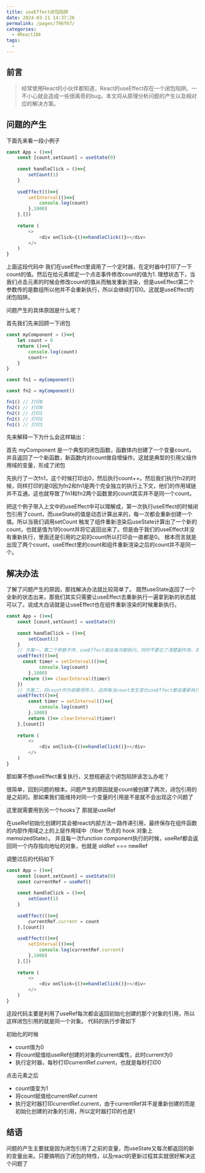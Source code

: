 ```yaml
---
title: useEffect闭包陷阱
date: 2024-03-11 14:37:26
permalink: /pages/796f67/
categories:
  - 《React18》
tags:
  - 
---
```

## 前言
> 经常使用React的小伙伴都知道，React的useEffect存在一个闭包陷阱。一不小心就会造成一些很离奇的bug，本文将从原理分析问题的产生以及相对应的解决方案。

## 问题的产生
下面先来看一段小例子
```js
const App = ()=>{
    const [count,setCount] = useState(0)
    
    const handleClick = ()=>{
        setCount(1)
    }
    
    useEffect(()=>{
        setInterval(()=>{
            console.log(count)
        },1000)
    },[])
    
    return (
        <>
            <div onClick={()=>handleClick()}></div>
        </>
    )
}

```
上面这段代码中 我们在useEffect里调用了一个定时器，在定时器中打印了一下count的值。然后在给元素绑定一个点击事件修改count的值为1.
理想状态下，当我们点击元素的时候会修改count的值从而触发重新渲染，但是useEffect第二个参数传的是数组所以他并不会重新执行，所以会继续打印0。这就是useEffect的闭包陷阱。

问题产生的具体原因是什么呢？

首先我们先来回顾一下闭包
```js
const myComponent = ()=>{
    let count = 0
    return ()=>{
        console.log(count)
        count++
    }
}

const fn1 = myComponent()

const fn2 = myComponent()

fn1() // 打印0
fn2() // 打印0
fn2() // 打印1
fn2() // 打印2
fn1() // 打印1

```
先来解释一下为什么会这样输出：

首先 myComponent 是一个典型的闭包函数，函数体内创建了一个变量count，并且返回了一个新函数，新函数内对count做自增操作。这就是典型的引用父级作用域的变量，形成了闭包

先执行了一次fn1，这个时候打印出0，然后执行count++。然后我们执行fn2的时候，同样打印的是0因为fn2和fn1是两个完全独立的执行上下文，他们的作用域链并不互通。这也就导致了fn1和fn2两个函数里的count其实并不是同一个count。

把这个例子带入上文中的useEffect中可以理解成，第一次执行useEffect的时候闭包引用了count，而useState的值是动态计算出来的，每一次都会重新创建一个值。所以当我们调用setCount
触发了组件重新渲染后useState计算出了一个新的count，也就是值为1的count并将它返回出来了。但是由于我们的useEffect并没有重新执行，里面还是引用的之前的count所以打印会一直都是0。
根本而言就是出现了两个count，useEffect里的count和组件重新渲染之后的count并不是同一个。

## 解决办法
了解了问题产生的原因，那找解决办法就比较简单了。
既然useState返回了一个全新的状态出来，那我们其实只需要让useEffect去重新执行一遍拿到新的状态就可以了。说成大白话就是让useEffect也在组件重新渲染的时候重新执行。
```js
const App = ()=>{
    const [count,setCount] = useState(0)
    
    const handleClick = ()=>{
        setCount(1)
    }
    // 方案一，第二个参数不传，useEffect就会每次都执行。同时不要忘了清楚副作用，否则又会导致定时器的内存泄漏了
    useEffect(()=>{
      const timer = setInterval(()=>{
            console.log(count)
        },1000)
      return ()=> clearInterval(timer)
    })
    // 方案二，将count作为依赖项传入，这样每当count发生变化useEffect都会重新执行，但这种情况需要考虑引用类型的问题，因为useEffect去比较依赖项用的是浅比较。
    useEffect(()=>{
        const timer = setInterval(()=>{
            console.log(count)
        },1000)
        return ()=> clearInterval(timer)
    },[count])
    
    return (
        <>
            <div onClick={()=>handleClick()}></div>
        </>
    )
}
```
那如果不想useEffect重复执行，又想规避这个闭包陷阱该怎么办呢？

很简单，回到问题的根本。问题产生的原因就是count被创建了两次，闭包引用的是之前的。那如果我们能维持对同一个变量的引用是不是就不会出现这个问题了

这里就需要用到另一个hooks了 那就是useRef

在useRef初始化创建时其会被react内部方法一路传递引用，最终保存在组件函数的内部作用域之上的上层作用域中（fiber 节点的 hook 对象上memoizedState）。
并且每一次function component执行的时候，useRef都会返回同一个内存指向地址的对象，也就是 oldRef === newRef

调整过后的代码如下
```js
const App = ()=>{
    const [count,setCount] = useState(0)
    const currentRef = useRef()
    
    const handleClick = ()=>{
        setCount(1)
    }
    
    useEffect(()=>{
        currentRef.current = count
    },[count])
    
    useEffect(()=>{
        setInterval(()=>{
            console.log(currentRef.current)
        },1000)
    },[])
    
    return (
        <>
            <div onClick={()=>handleClick()}></div>
        </>
    )
}
```
这段代码主要是利用了useRef每次都会返回初始化创建的那个对象的引用，所以这样闭包引用的就是同一个对象。
代码的执行步骤如下

初始化的时候
- count值为0
- 将count赋值给useRef创建的对象的current属性，此时current为0
- 执行定时器，每秒打印currentRef.current，也就是每秒打印0

点击元素之后
- count值变为1
- 将count赋值给currentRef.current
- 执行定时器打印currentRef.current，由于currentRef并不是重新创建的而是初始化创建的对象的引用，所以定时器打印的也是1

## 结语
问题的产生主要就是因为闭包引用了之前的变量，而useState又每次都返回的新的变量出来。只要搞明白了闭包的特性，以及react的更新过程其实就很好解决这个问题了
